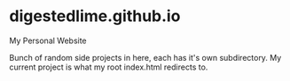 # digestedlime.github.io
My Personal Website

Bunch of random side projects in here, each has it's own subdirectory. My current project is what my root index.html redirects to.
